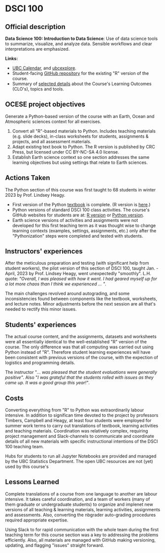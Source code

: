 # DSCI 100

## Official description

**Data Science 100: Introduction to Data Science**: Use of data science tools to summarize, visualize, and analyze data. Sensible workflows and clear interpretations are emphasized.

**Links:**
* [UBC Calendar](https://courses.students.ubc.ca/cs/courseschedule?pname=subjarea&tname=subj-course&dept=DSCI&course=100),
and [ubcexplore](https://ubcexplorer.io/course/DSCI/100).
* Student-facing [GitHub repository](https://github.com/ubc-dsci/dsci-100-student) for the existing "R" version of the course.
* Summary of [selected details](crs-dsci100-details.md) about the Course's Learning Outcomes (CLO's), topics and tools.

## OCESE project objectives

Generate a Python-based version of the course with an Earth, Ocean and Atmospheric sciences context for all exercises.

1. Convert all "R"-based materials to Python. Includes teaching materials (e.g. slide decks), in-class worksheets for students, assignments & projects, and all assessment materials.
2. Adapt existing text book to Python. The R version is published by CRC Press, but licensed under CC BY-NC-SA 4.0 license.
3. Establish Earth science context so one section addresses the same learning objectives but using settings that relate to Earth sciences.

## Actions Taken

The Python section of this course was first taught to 68 students in winter 2023 by Prof. Lindsey Heagy.

* First version of the Python [textbook](https://python.datasciencebook.ca/index.html) is complete. (R version is [here](https://datasciencebook.ca/).)
* Python versions of standard DSCI 100 class activities. The course's GitHub websites for students are at: [R version](https://github.com/UBC-DSCI/dsci-100-student) or [Python version](https://github.com/UBC-DSCI/dsci-100-student-python).
* Earth science versions of activities and assignments were not developed for this first teaching term as it was thought wise to change learning contexts (examples, settings, assignments, etc.) only after the "Pythonization" steps were completed and tested with students.

## Instructors' experiences

After the meticulous preparation and testing (with significant help from student workers), the pilot version of this section of DSCI 100, taught Jan. - April, 2023 by Prof. Lindsey Heagy, went unexpectedly "smoothly". L.H. quote: _"Overall, I was pleased with how it went. I had geared myself up for a lot more chaos than I think we experienced ... "_.

The main challenges revolved around autograding, and some inconsistencies found between components like the textbook, worksheets, and lecture notes. Minor adjustments before the next session are all that's needed to rectify this minor issues.

## Students' experiences

The actual course content, and the assignments, datasets and worksheets were all essentially identical to the well-established "R" version of the course. The only difference was that all computing was carried out using Python instead of "R". Therefore student learning experiences will have been consistent with previous versions of the course, with the expection of logistics and programming details.

The instructor "_... was pleased that the student evaluations were generally positive"_. Also "_I was grateful that the students rolled with issues as they came up. It was a good group this year!"_.

## Costs

Converting everything from "R" to Python was extraordinarily labour intensive. In addition to significan time devoted to the project by professors Timbers, Campbell and Heagy, at least four students were employed for summer work terms to carry out translations of textbook, learning activities and teaching materials. Coordination was relatively complex, requiring project management and Slack-channels to communicate and coordinate details of all new materials with specific instructional intentions of the DSCI 100 teaching team.

Hubs for students to run all Jupyter Notebooks are provided and managed by the UBC Statistics Department. The open UBC resources are not (yet) used by this course's

## Lessons Learned

Complete translations of a course from one language to another are labour intensive. It takes careful coordination, and a team of workers (many of them graduate or undergraduate students) to organize and implenet new versions of all teaching & learning materials, learning activities, assignments and assessments. Also, converting the nbgrader auto-grading procedures required appropriate expertise.

Using Slack to for rapid communication with the whole team during the first teaching term for this course section was a key to addressing the problems efficiently. Also, all materials are managed with GitHub making versioning, updating, and flagging "issues" straight forward.